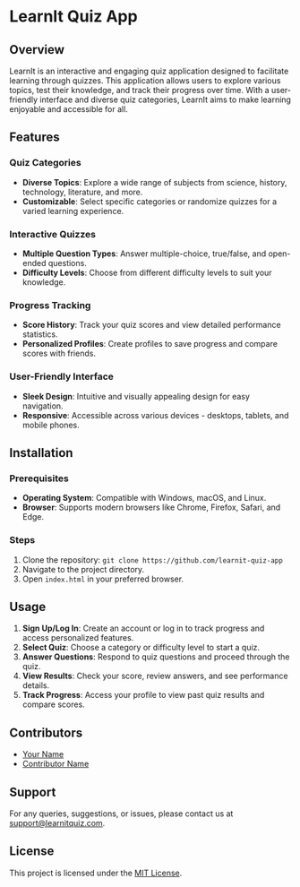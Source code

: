 # LearnIt Quiz App

## Overview

LearnIt is an interactive and engaging quiz application designed to facilitate learning through quizzes. This application allows users to explore various topics, test their knowledge, and track their progress over time. With a user-friendly interface and diverse quiz categories, LearnIt aims to make learning enjoyable and accessible for all.

## Features

### Quiz Categories
- **Diverse Topics**: Explore a wide range of subjects from science, history, technology, literature, and more.
- **Customizable**: Select specific categories or randomize quizzes for a varied learning experience.

### Interactive Quizzes
- **Multiple Question Types**: Answer multiple-choice, true/false, and open-ended questions.
- **Difficulty Levels**: Choose from different difficulty levels to suit your knowledge.

### Progress Tracking
- **Score History**: Track your quiz scores and view detailed performance statistics.
- **Personalized Profiles**: Create profiles to save progress and compare scores with friends.

### User-Friendly Interface
- **Sleek Design**: Intuitive and visually appealing design for easy navigation.
- **Responsive**: Accessible across various devices - desktops, tablets, and mobile phones.

## Installation

### Prerequisites
- **Operating System**: Compatible with Windows, macOS, and Linux.
- **Browser**: Supports modern browsers like Chrome, Firefox, Safari, and Edge.

### Steps
1. Clone the repository: `git clone https://github.com/learnit-quiz-app`
2. Navigate to the project directory.
3. Open `index.html` in your preferred browser.

## Usage

1. **Sign Up/Log In**: Create an account or log in to track progress and access personalized features.
2. **Select Quiz**: Choose a category or difficulty level to start a quiz.
3. **Answer Questions**: Respond to quiz questions and proceed through the quiz.
4. **View Results**: Check your score, review answers, and see performance details.
5. **Track Progress**: Access your profile to view past quiz results and compare scores.

## Contributors

- [Your Name](https://github.com/yourusername)
- [Contributor Name](https://github.com/contributorusername)

## Support

For any queries, suggestions, or issues, please contact us at [support@learnitquiz.com](mailto:support@learnitquiz.com).

## License

This project is licensed under the [MIT License](LICENSE).
